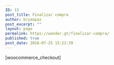 ```yaml
---
ID: 13
post_title: Finalizar compra
author: bryanpaz
post_excerpt: ""
layout: page
permalink: https://wonder.gt/finalizar-compra/
published: true
post_date: 2018-07-25 15:22:39
---
```

[woocommerce_checkout]
